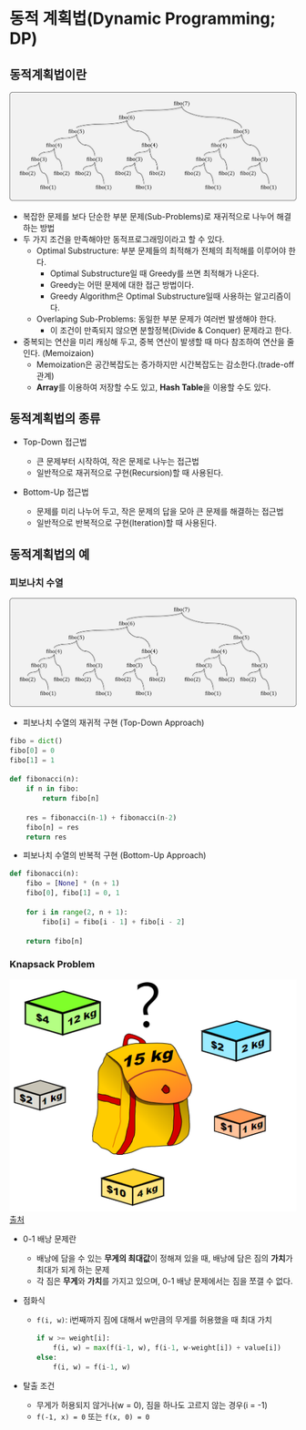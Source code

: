 # 동적 계획법(Dynamic Programming; DP)

## 동적계획법이란
![dp](https://github.com/ai-creatv/algorithm_nklcb1/raw/master/4_Algorithms/4_5_DynamicProgramming/img/1.png)
- 복잡한 문제를 보다 단순한 부분 문제(Sub-Problems)로 재귀적으로 나누어 해결하는 방법
- 두 가지 조건을 만족해야만 동적프로그래밍이라고 할 수 있다.
  - Optimal Substructure: 부분 문제들의 최적해가 전체의 최적해를 이루어야 한다.
    - Optimal Substructure일 때 Greedy를 쓰면 최적해가 나온다.
    - Greedy는 어떤 문제에 대한 접근 방법이다.
    - Greedy Algorithm은 Optimal Substructure일때 사용하는 알고리즘이다.
  - Overlaping Sub-Problems: 동일한 부분 문제가 여러번 발생해야 한다.
    - 이 조건이 만족되지 않으면 분할정복(Divide & Conquer) 문제라고 한다.
- 중복되는 연산을 미리 캐싱해 두고, 중복 연산이 발생할 때 마다 참조하여 연산을 줄인다. (Memoizaion)
  - Memoization은 공간복잡도는 증가하지만 시간복잡도는 감소한다.(trade-off 관계)
  - **Array**를 이용하여 저장할 수도 있고, **Hash Table**을 이용할 수도 있다.

## 동적계획법의 종류
- Top-Down 접근법  
  - 큰 문제부터 시작하여, 작은 문제로 나누는 접근법
  - 일반적으로 재귀적으로 구현(Recursion)할 때 사용된다.

- Bottom-Up 접근법
  - 문제를 미리 나누어 두고, 작은 문제의 답을 모아 큰 문제를 해결하는 접근법
  - 일반적으로 반복적으로 구현(Iteration)할 때 사용된다.

## 동적계획법의 예
### 피보나치 수열
![fibo](https://github.com/ai-creatv/algorithm_nklcb1/raw/master/4_Algorithms/4_5_DynamicProgramming/img/1.png)
- 피보나치 수열의 재귀적 구현 (Top-Down Approach)
```python
fibo = dict()
fibo[0] = 0
fibo[1] = 1

def fibonacci(n):
    if n in fibo:
        return fibo[n]
    
    res = fibonacci(n-1) + fibonacci(n-2)
    fibo[n] = res
    return res
```

- 피보나치 수열의 반복적 구현 (Bottom-Up Approach)
```python
def fibonacci(n):
    fibo = [None] * (n + 1)
    fibo[0], fibo[1] = 0, 1

    for i in range(2, n + 1):
        fibo[i] = fibo[i - 1] + fibo[i - 2]

    return fibo[n]
```

### Knapsack Problem
![Knapsack Problem](https://github.com/ai-creatv/algorithm_nklcb1/raw/master/4_Algorithms/4_5_DynamicProgramming/img/2.png)
[출처](https://en.wikipedia.org/wiki/Knapsack_problem#/media/File:Knapsack.svg)

- 0-1 배낭 문제란
  - 배낭에 담을 수 있는 **무게의 최대값**이 정해져 있을 때, 배낭에 담은 짐의 **가치**가 최대가 되게 하는 문제
  - 각 짐은 **무게**와 **가치**를 가지고 있으며, 0-1 배낭 문제에서는 짐을 쪼갤 수 없다.
- 점화식
  - `f(i, w)`: i번째까지 짐에 대해서 w만큼의 무게를 허용했을 때 최대 가치
  
    ```python
    if w >= weight[i]:
        f(i, w) = max(f(i-1, w), f(i-1, w-weight[i]) + value[i])
    else:
        f(i, w) = f(i-1, w)
    ```

- 탈출 조건
  - 무게가 허용되지 않거나(w = 0), 짐을 하나도 고르지 않는 경우(i = -1)
  - `f(-1, x) = 0` 또는 `f(x, 0) = 0`
